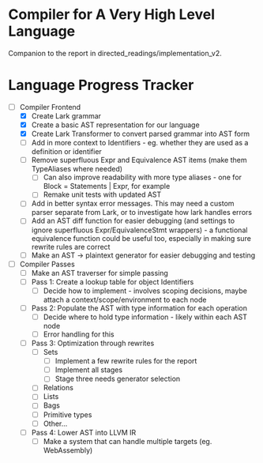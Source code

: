 # Compiler for A Very High Level Language

Companion to the report in directed_readings/implementation_v2.

# Language Progress Tracker

- [ ] Compiler Frontend
  - [x] Create Lark grammar
  - [x] Create a basic AST representation for our language
  - [x] Create Lark Transformer to convert parsed grammar into AST form
  - [ ] Add in more context to Identifiers - eg. whether they are used as a definition or identifier
  - [ ] Remove superfluous Expr and Equivalence AST items (make them TypeAliases where needed)
    - [ ] Can also improve readability with more type aliases - one for Block = Statements | Expr, for example
    - [ ] Remake unit tests with updated AST
  - [ ] Add in better syntax error messages. This may need a custom parser separate from Lark, or to investigate how lark handles errors
  - [ ] Add an AST diff function for easier debugging (and settings to ignore superfluous Expr/EquivalenceStmt wrappers) - a functional equivalence function could be useful too, especially in making sure rewrite rules are correct
  - [ ] Make an AST -> plaintext generator for easier debugging and testing
- [ ] Compiler Passes
  - [ ] Make an AST traverser for simple passing
  - [ ] Pass 1: Create a lookup table for object Identifiers
    - [ ] Decide how to implement - involves scoping decisions, maybe attach a context/scope/environment to each node
  - [ ] Pass 2: Populate the AST with type information for each operation
    - [ ] Decide where to hold type information - likely within each AST node
    - [ ] Error handling for this
  - [ ] Pass 3: Optimization through rewrites
    - [ ] Sets
      - [ ] Implement a few rewrite rules for the report
      - [ ] Implement all stages
      - [ ] Stage three needs generator selection
    - [ ] Relations
    - [ ] Lists
    - [ ] Bags
    - [ ] Primitive types
    - [ ] Other...
  - [ ] Pass 4: Lower AST into LLVM IR
    - [ ] Make a system that can handle multiple targets (eg. WebAssembly)
